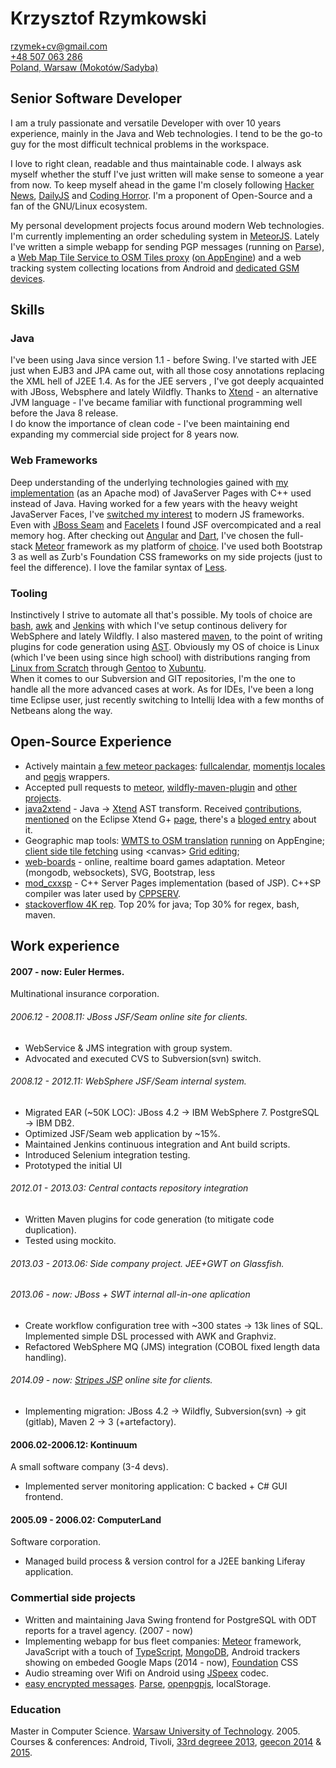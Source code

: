 # Krzysztof Rzymkowski
[rzymek+cv@gmail.com](mailto:rzymek+cv@gmail.com)  
[+48 507 063 286](tel:+48507063286)  
[Poland, Warsaw (Mokotów/Sadyba)](http://goo.gl/maps/TQ5c6 )

## Senior Software Developer
I am a truly passionate and versatile Developer with over 10 years experience, mainly in the Java and Web technologies. I tend to be the go-to guy for the most difficult technical problems in the workspace. 

I love to right clean, readable and thus maintainable code. I always ask myself whether the stuff I've just written will make sense to someone a year from now. To keep myself ahead in the game I'm closely following [Hacker News](http://news.ycombinator.com), [DailyJS](http://dailyjs.com/) and [Coding Horror](http://codinghorror.com). I'm a proponent of Open-Source and a fan of the GNU/Linux ecosystem.

My personal development projects focus around modern Web technologies. I'm currently implementing an order scheduling system in [MeteorJS](https://www.meteor.com/). Lately I've written a simple webapp for sending PGP messages (running on [Parse](https://parse.com)), a [Web Map Tile Service to OSM Tiles proxy](https://github.com/rzymek/geomap) ([on AppEngine](https://geoportal-gps.appspot.com/))
and a web tracking system collecting locations from Android and [dedicated GSM devices](https://www.google.com/search?q=tk+106). 

## Skills
### Java
I've been using Java since version 1.1 - before Swing. I've started with JEE just when EJB3 and JPA came out, with all those cosy annotations replacing the XML hell of J2EE 1.4.  As for the JEE servers , I've got deeply acquainted with JBoss, Websphere and lately Wildfly.
Thanks to [Xtend](http://xtend-lang.org ) - an alternative JVM language - I've became familiar with functional programming well before the Java 8 release.  
I do know the importance of clean code - I've been maintaining end expanding my commercial side project for 8 years now. 

### Web Frameworks

Deep understanding of the underlying technologies gained with [my implementation](https://github.com/rzymek/cxxsp) (as an Apache mod) of JavaServer Pages with C++ used instead of Java.
Having worked for a few years with the heavy weight JavaServer Faces, I've [switched my interest](https://github.com/search?l=JavaScript&q=user%3Arzymek&type=Repositories) to modern JS frameworks. Even with [JBoss Seam](http://seamframework.org/) and [Facelets](https://docs.oracle.com/javaee/6/tutorial/doc/giepx.html) I found JSF overcompicated and a real memory hog.
After checking out [Angular](https://angularjs.org) and [Dart](https://www.dartlang.org/), I've chosen the full-stack [Meteor](https://www.meteor.com/) framework as my platform of [choice](http://stackoverflow.com/search?q=user%3A211205+%5Bmeteor%5D+is%3Aanswer). 
I've used both Bootstrap 3 as well as Zurb's Foundation CSS frameworks on my side projects (just to feel the difference). I love the familar syntax of [Less](lesscss.org). 

### Tooling
Instinctively I strive to automate all that's possible. My tools of choice are [bash](http://stackoverflow.com/search?tab=votes&q=user%3a211205%20%5bbash%5d%20is%3aanswer), [awk](http://stackoverflow.com/search?q=user%3A211205+%5Bawk%5D+is%3Aanswer) and [Jenkins](https://jenkins-ci.org/) with which I've setup continous delivery for WebSphere and lately Wildfly.  I also mastered [maven](https://maven.apache.org/), to the point of writing plugins for code generation using [AST](http://www.vogella.com/tutorials/EclipseJDT/article.html). 
Obviously my OS of choice is Linux (which I've been using since high school) with distributions ranging from [Linux from Scratch](http://www.linuxfromscratch.org/lfs/) through [Gentoo](https://www.gentoo.org/) to [Xubuntu](http://xubuntu.org/).   
When it comes to our Subversion and GIT repositories, I'm the one to handle all the more advanced cases at work.
As for IDEs, I've been a long time Eclipse user, just recently switching to Intellij Idea with a few months of Netbeans along the way.

## Open-Source Experience
* Actively maintain [a few meteor packages](https://atmospherejs.com/rzymek): [fullcalendar](https://atmospherejs.com/rzymek/fullcalendar), [momentjs locales](https://github.com/rzymek/meteor-moment/) and [pegjs](https://atmospherejs.com/rzymek/pegjs) wrappers.
* Accepted pull requests to [meteor](https://github.com/meteor/meteor/pull/2671), [wildfly-maven-plugin](https://github.com/wildfly/wildfly-maven-plugin/pull/43) and [other projects](https://github.com/pulls?utf8=✓&q=is%3Apr+author%3Arzymek).
* [java2xtend](https://github.com/rzymek/java2xtend) - Java -> [Xtend](https://www.eclipse.org/xtend/) AST transform. 
Received [contributions](https://github.com/rzymek/java2xtend/pulls?q=is%3Apr+is%3Aclosed), [mentioned](https://plus.google.com/+Xtend-langOrg/posts/iSAtR7zbfh1) on the Eclipse Xtend G+ [page](https://plus.google.com/+Xtend-langOrg), there's a
[bloged entry](http://koehnlein.blogspot.de/2013/05/another-xtend-and-javafx-story.html) about it.
* Geographic map tools: [WMTS to OSM translation](https://github.com/rzymek/slippyWMTS) [running](https://geoportal-gps.appspot.com/) on AppEngine; 
[client side tile fetching](http://rzymek.github.io/geomap/) using &lt;canvas&gt; [Grid editing](https://github.com/rzymek/mapgrid); 
* [web-boards](https://github.com/rzymek/web-boards) - online, realtime board games adaptation. Meteor (mongodb, websockets), SVG, Bootstrap, less
* [mod_cxxsp](https://github.com/rzymek/cxxsp) - C++ Server Pages implementation (based of JSP). C++SP compiler was later used by [CPPSERV](https://en.wikipedia.org/wiki/CPPSERV).
* [stackoverflow 4K rep](http://stackoverflow.com/users/211205/rzymek). Top 20% for java; Top 30% for regex, bash, maven.

## Work experience

#### 2007 - now: Euler Hermes.
Multinational insurance corporation. 

###### 2006.12 - 2008.11: JBoss JSF/Seam online site for clients. 
* WebService & JMS integration with group system.
* Advocated and executed CVS to Subversion(svn) switch.

###### 2008.12 - 2012.11: WebSphere JSF/Seam internal system.
* Migrated EAR (~50K LOC): JBoss 4.2 -> IBM WebSphere 7. PostgreSQL -> IBM DB2.
* Optimized JSF/Seam web application by ~15%.
* Maintained Jenkins continuous integration and Ant build scripts.
* Introduced Selenium integration testing.
* Prototyped the initial UI

###### 2012.01 - 2013.03: Central contacts repository integration
* Written Maven plugins for code generation (to mitigate code duplication).
* Tested using mockito.

###### 2013.03 - 2013.06: Side company project. JEE+GWT on Glassfish.

###### 2013.06 - now: JBoss + SWT internal all-in-one aplication
* Create workflow configuration tree with ~300 states -> 13k lines of SQL. Implemented simple DSL processed with AWK and Graphviz.
* Refactored WebSphere MQ (JMS) integration (COBOL fixed length data handling).

######  2014.09 - now: [Stripes JSP](https://stripesframework.atlassian.net/wiki/display/STRIPES/Home) online site for clients. 
* Implementing migration: JBoss 4.2 -> Wildfly, Subversion(svn) -> git (gitlab), Maven 2 -> 3 (+artefactory).

#### 2006.02-2006.12: Kontinuum
A small software company (3-4 devs).

* Implemented server monitoring application: C backed + C# GUI frontend.

#### 2005.09 - 2006.02: ComputerLand
Software corporation.

* Managed build process & version control for a J2EE banking Liferay application.

### Commertial side projects
* Written and maintaining Java Swing frontend for PostgreSQL with ODT reports for a travel agency. (2007 - now)
* Implementing webapp for bus fleet companies: [Meteor](https://meteor.com) framework, JavaScript with a touch of [TypeScript](http://www.typescriptlang.org/), 
[MongoDB](https://www.mongodb.org/), Android trackers showing on embeded Google Maps (2014 - now), [Foundation](http://foundation.zurb.com/) CSS
* Audio streaming over Wifi on Android using [JSpeex](http://jspeex.sourceforge.net/) codec.
* [easy encrypted messages](https://sec.parseapp.com/). [Parse](https://parse.com/), [openpgpjs](https://github.com/openpgpjs/openpgpjs/), localStorage.

### Education
Master in Computer Science. [Warsaw University of Technology](http://www.pw.edu.pl/engpw). 2005.  
Courses & conferences: Android, Tivoli, [33rd degreee 2013](http://2013.33degree.org/), [geecon 2014](http://2014.geecon.org/) & [2015](http://2015.geecon.org/).